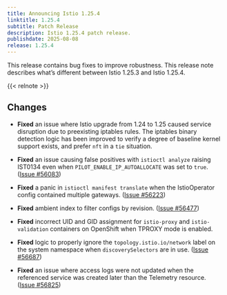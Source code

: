 ```yaml
---
title: Announcing Istio 1.25.4
linktitle: 1.25.4
subtitle: Patch Release
description: Istio 1.25.4 patch release.
publishdate: 2025-08-08
release: 1.25.4
---
```


This release contains bug fixes to improve robustness. This release note describes what’s different between Istio 1.25.3 and Istio 1.25.4.

{{< relnote >}}

## Changes

- **Fixed** an issue where Istio upgrade from 1.24 to 1.25 caused service disruption due to preexisting iptables rules.
    The iptables binary detection logic has been improved to verify a degree of baseline kernel support exists, and prefer `nft` in a `tie` situation.
- **Fixed** an issue causing false positives with `istioctl analyze` raising IST0134 even when `PILOT_ENABLE_IP_AUTOALLOCATE` was set to `true`.
  ([Issue #56083](https://github.com/istio/istio/issues/56083))

- **Fixed** a panic in `istioctl manifest translate` when the IstioOperator config contained multiple gateways.
  ([Issue #56223](https://github.com/istio/istio/issues/56223))

- **Fixed** ambient index to filter configs by revision.
  ([Issue #56477](https://github.com/istio/istio/issues/56477))

- **Fixed** incorrect UID and GID assignment for `istio-proxy` and `istio-validation` containers on OpenShift when TPROXY mode is enabled.
- **Fixed** logic to properly ignore the `topology.istio.io/network` label on the system namespace when `discoverySelectors` are in use.
  ([Issue #56687](https://github.com/istio/istio/issues/56687))

- **Fixed** an issue where access logs were not updated when the referenced service was created later than the Telemetry resource.  ([Issue #56825](https://github.com/istio/istio/issues/56825))

